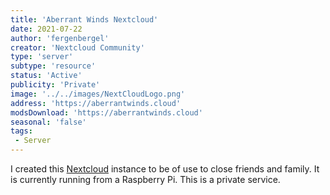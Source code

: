 ```yaml
---
title: 'Aberrant Winds Nextcloud'
date: 2021-07-22
author: 'fergenbergel'
creator: 'Nextcloud Community'
type: 'server'
subtype: 'resource'
status: 'Active'
publicity: 'Private'
image: '../../images/NextCloudLogo.png'
address: 'https://aberrantwinds.cloud'
modsDownload: 'https://aberrantwinds.cloud'
seasonal: 'false'
tags:
 - Server
---
```


I created this [Nextcloud](https://nextcloud.com) instance to be of use to close friends and family. It is currently running from a Raspberry Pi. This is a private service.